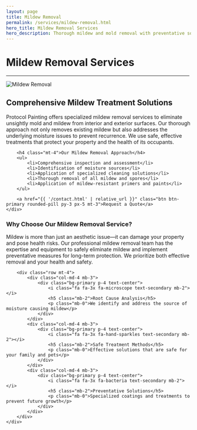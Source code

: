 ```yaml
---
layout: page
title: Mildew Removal
permalink: /services/mildew-removal.html
hero_title: Mildew Removal Services
hero_description: Thorough mildew and mold removal with preventative solutions to protect your property and ensure a healthy environment.
---
```


<div class="text-center mx-auto mb-5" style="max-width: 500px;">
    <h1 class="display-5">Mildew Removal Services</h1>
    <hr class="w-25 mx-auto text-primary" style="opacity: 1;">
</div>

<div class="row">
    <div class="col-lg-6">
        <img class="img-fluid w-100 mb-4" src="{{ '/img/mildew-removal.png' | relative_url }}" alt="Mildew Removal">
    </div>
    <div class="col-lg-6">
        <h2>Comprehensive Mildew Treatment Solutions</h2>
        <p>Protocol Painting offers specialized mildew removal services to eliminate unsightly mold and mildew from interior and exterior surfaces. Our thorough approach not only removes existing mildew but also addresses the underlying moisture issues to prevent recurrence. We use safe, effective treatments that protect your property and the health of its occupants.</p>
        
        <h4 class="mt-4">Our Mildew Removal Approach</h4>
        <ul>
            <li>Comprehensive inspection and assessment</li>
            <li>Identification of moisture sources</li>
            <li>Application of specialized cleaning solutions</li>
            <li>Thorough removal of all mildew and spores</li>
            <li>Application of mildew-resistant primers and paints</li>
        </ul>
        
        <a href="{{ '/contact.html' | relative_url }}" class="btn btn-primary rounded-pill py-3 px-5 mt-3">Request a Quote</a>
    </div>
</div>

<div class="row mt-5">
    <div class="col-12">
        <h3>Why Choose Our Mildew Removal Service?</h3>
        <p>Mildew is more than just an aesthetic issue—it can damage your property and pose health risks. Our professional mildew removal team has the expertise and equipment to safely eliminate mildew and implement preventative measures for long-term protection. We prioritize both effective removal and your health and safety.</p>
        
        <div class="row mt-4">
            <div class="col-md-4 mb-3">
                <div class="bg-primary p-4 text-center">
                    <i class="fa fa-3x fa-microscope text-secondary mb-2"></i>
                    <h5 class="mb-2">Root Cause Analysis</h5>
                    <p class="mb-0">We identify and address the source of moisture causing mildew</p>
                </div>
            </div>
            <div class="col-md-4 mb-3">
                <div class="bg-primary p-4 text-center">
                    <i class="fa fa-3x fa-hand-sparkles text-secondary mb-2"></i>
                    <h5 class="mb-2">Safe Treatment Methods</h5>
                    <p class="mb-0">Effective solutions that are safe for your family and pets</p>
                </div>
            </div>
            <div class="col-md-4 mb-3">
                <div class="bg-primary p-4 text-center">
                    <i class="fa fa-3x fa-bacteria text-secondary mb-2"></i>
                    <h5 class="mb-2">Preventative Solutions</h5>
                    <p class="mb-0">Specialized coatings and treatments to prevent future growth</p>
                </div>
            </div>
        </div>
    </div>
</div>